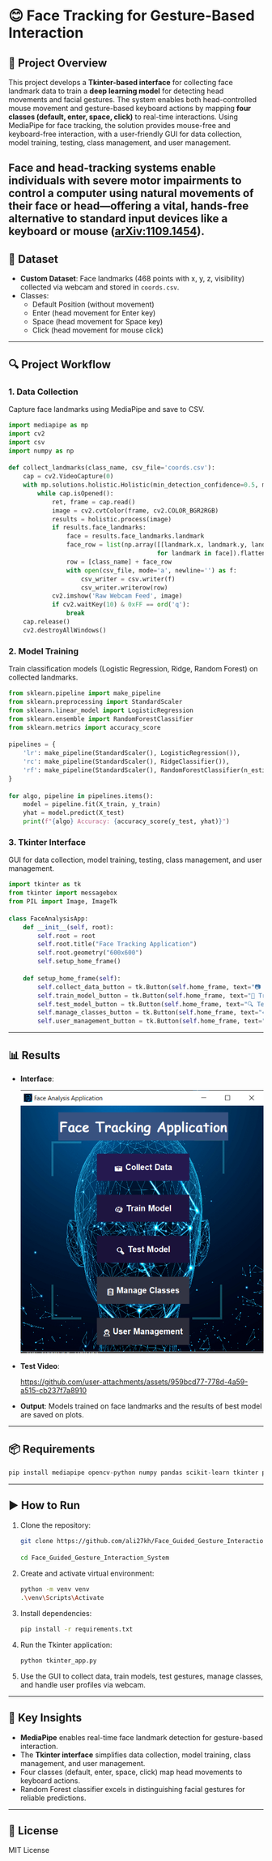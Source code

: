 # 😊 Face Tracking for Gesture-Based Interaction

## 📌 Project Overview
This project develops a **Tkinter-based interface** for collecting face landmark data to train a **deep learning model** for detecting head movements and facial gestures. The system enables both head-controlled mouse movement and gesture-based keyboard actions by mapping **four classes (default, enter, space, click)** to real-time interactions. Using MediaPipe for face tracking, the solution provides mouse-free and keyboard-free interaction, with a user-friendly GUI for data collection, model training, testing, class management, and user management.

Face and head-tracking systems enable individuals with severe motor impairments to control a computer using natural movements of their face or head—offering a vital, hands-free alternative to standard input devices like a keyboard or mouse ([arXiv:1109.1454](https://arxiv.org/pdf/1109.1454)).
---

## 📂 Dataset
- **Custom Dataset**: Face landmarks (468 points with x, y, z, visibility) collected via webcam and stored in `coords.csv`.
- Classes: 
  - Default Position (without movement)
  - Enter (head movement for Enter key)
  - Space (head movement for Space key)
  - Click (head movement for mouse click)

---

## 🔍 Project Workflow

### **1. Data Collection**
Capture face landmarks using MediaPipe and save to CSV.

```python
import mediapipe as mp
import cv2
import csv
import numpy as np

def collect_landmarks(class_name, csv_file='coords.csv'):
    cap = cv2.VideoCapture(0)
    with mp.solutions.holistic.Holistic(min_detection_confidence=0.5, min_tracking_confidence=0.5) as holistic:
        while cap.isOpened():
            ret, frame = cap.read()
            image = cv2.cvtColor(frame, cv2.COLOR_BGR2RGB)
            results = holistic.process(image)
            if results.face_landmarks:
                face = results.face_landmarks.landmark
                face_row = list(np.array([[landmark.x, landmark.y, landmark.z, landmark.visibility] 
                                         for landmark in face]).flatten())
                row = [class_name] + face_row
                with open(csv_file, mode='a', newline='') as f:
                    csv_writer = csv.writer(f)
                    csv_writer.writerow(row)
            cv2.imshow('Raw Webcam Feed', image)
            if cv2.waitKey(10) & 0xFF == ord('q'):
                break
    cap.release()
    cv2.destroyAllWindows()
```

### **2. Model Training**
Train classification models (Logistic Regression, Ridge, Random Forest) on collected landmarks.

```python
from sklearn.pipeline import make_pipeline
from sklearn.preprocessing import StandardScaler
from sklearn.linear_model import LogisticRegression
from sklearn.ensemble import RandomForestClassifier
from sklearn.metrics import accuracy_score

pipelines = {
    'lr': make_pipeline(StandardScaler(), LogisticRegression()),
    'rc': make_pipeline(StandardScaler(), RidgeClassifier()),
    'rf': make_pipeline(StandardScaler(), RandomForestClassifier(n_estimators=100, random_state=1234))
}

for algo, pipeline in pipelines.items():
    model = pipeline.fit(X_train, y_train)
    yhat = model.predict(X_test)
    print(f"{algo} Accuracy: {accuracy_score(y_test, yhat)}")
```

### **3. Tkinter Interface**
GUI for data collection, model training, testing, class management, and user management.

```python
import tkinter as tk
from tkinter import messagebox
from PIL import Image, ImageTk

class FaceAnalysisApp:
    def __init__(self, root):
        self.root = root
        self.root.title("Face Tracking Application")
        self.root.geometry("600x600")
        self.setup_home_frame()

    def setup_home_frame(self):
        self.collect_data_button = tk.Button(self.home_frame, text="📷 Collect Data", command=self.show_data_collection)
        self.train_model_button = tk.Button(self.home_frame, text="🧠 Train Model", command=self.train_model)
        self.test_model_button = tk.Button(self.home_frame, text="🔍 Test Model", command=self.test_model)
        self.manage_classes_button = tk.Button(self.home_frame, text="📋 Manage Classes", command=self.show_manage_classes)
        self.user_management_button = tk.Button(self.home_frame, text="👤 User Management", command=self.show_user_management)
```

---

## 📊 Results
- **Interface**:

  ![Tkinter Interface](interface.png)
  
- **Test Video**:

  https://github.com/user-attachments/assets/959bcd77-778d-4a59-a515-cb237f7a8910
  
- **Output**: Models trained on face landmarks and the results of best model are saved on plots.

---

## 📦 Requirements
```bash
pip install mediapipe opencv-python numpy pandas scikit-learn tkinter pillow
```

---

## ▶️ How to Run
1. Clone the repository:
   ```bash
   git clone https://github.com/ali27kh/Face_Guided_Gesture_Interaction_System.git

   cd Face_Guided_Gesture_Interaction_System
   ```
2. Create and activate virtual environment:
   ```bash
   python -m venv venv
   .\venv\Scripts\Activate
   ```
3. Install dependencies:
   ```bash
   pip install -r requirements.txt
   ```
4. Run the Tkinter application:
   ```bash
   python tkinter_app.py
   ```
5. Use the GUI to collect data, train models, test gestures, manage classes, and handle user profiles via webcam.

---

## 📌 Key Insights
- **MediaPipe** enables real-time face landmark detection for gesture-based interaction.
- The **Tkinter interface** simplifies data collection, model training, class management, and user management.
- Four classes (default, enter, space, click) map head movements to keyboard actions.
- Random Forest classifier excels in distinguishing facial gestures for reliable predictions.

---

## 📜 License
MIT License
